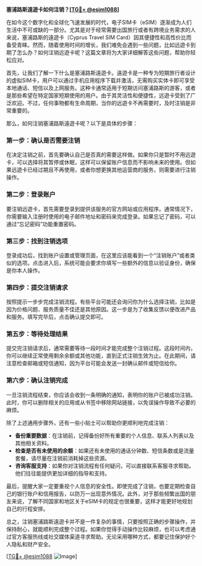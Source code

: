 **塞浦路斯遠遊卡如何注销？[[TG💪+ @esim1088](https://t.me/s/esim1088)]**

在如今这个数字化和全球化飞速发展的时代，电子SIM卡（eSIM）逐渐成为人们生活中不可或缺的一部分。尤其是对于经常需要出国旅行或者有跨境业务需求的人来说，塞浦路斯的遠遊卡（Cyprus Travel SIM Card）因其便捷性和高性价比而备受青睐。然而，随着使用时间的增长，我们难免会遇到一些问题，比如远遊卡到期了怎么办？如何注销远遊卡呢？这篇文章将为大家详细解答这些问题，帮助你轻松应对。

首先，让我们了解一下什么是塞浦路斯遠遊卡。遠遊卡是一种专为短期旅行者设计的虚拟SIM卡，用户可以通过手机应用程序下载并激活，无需购买实体卡即可享受本地通话、短信以及上网服务。这种卡通常适用于短期访问塞浦路斯的游客，或者是那些希望在特定国家短期使用的用户。由于其灵活性和便捷性，远遊卡受到了广泛欢迎。不过，任何事物都有生命周期，当你的远遊卡不再需要时，及时注销是非常重要的。

那么，如何注销塞浦路斯遠遊卡呢？以下是具体的步骤：

### **第一步：确认是否需要注销**
在决定注销之前，首先要确认自己是否真的需要这样做。如果你只是暂时不用远遊卡，可以选择将其暂停或休眠，这样可以保留账户信息而不影响未来的使用。但如果远遊卡已经过期且不再使用，或者你想更换其他运营商的服务，则需要进行注销操作。

### **第二步：登录账户**
要注销远遊卡，首先需要登录到提供该服务的官方网站或应用程序。通常情况下，你需要输入注册时使用的电子邮件地址和密码来完成登录。如果忘记了密码，可以通过“忘记密码”功能重置密码。

### **第三步：找到注销选项**
登录成功后，找到账户设置或管理页面，在这里应该能看到一个“注销账户”或者类似的选项。点击进入后，系统可能会要求你填写一些额外的信息以验证身份，确保是你本人操作。

### **第四步：提交注销请求**
按照提示一步步完成注销流程。有些平台可能还会询问你为什么选择注销，比如是因为价格问题、服务质量不佳还是其他原因。这一步是为了收集反馈以便改进产品和服务。填写完毕后，点击确认提交即可。

### **第五步：等待处理结果**
提交完注销请求后，通常需要等待一段时间才能完成整个注销过程。这段时间内，你可以继续正常使用剩余余额或其他功能，直到正式注销生效为止。在此期间，请注意检查邮箱或短信通知，因为平台可能会发送一封确认邮件或短信给你。

### **第六步：确认注销完成**
一旦注销流程结束，你应该会收到一条明确的通知，表明你的账户已被成功注销。此时，你可以删除相关的应用或从书签中移除网站链接，以免误操作导致不必要的麻烦。

除了上述通用步骤外，还有一些小贴士可以帮助你更顺利地完成注销：

- **备份重要数据**：在注销前，记得备份好所有重要的个人信息、联系人列表以及其他相关资料。
- **检查是否有未使用的余额**：如果还有未使用的通话分钟数、短信条数或是流量套餐，请尽量在注销前消耗掉这些资源。
- **咨询客服支持**：如果你对注销流程有任何疑问，可以直接联系客服寻求帮助。他们往往能提供更加详细的指导和支持。

最后，提醒大家一定要重视个人信息的安全性。即使完成了注销，也要定期检查自己的银行账户和信用报告，以防万一出现意外情况。此外，对于那些频繁出国的朋友来说，了解不同国家和地区关于eSIM卡的规定也很重要，这样才能更好地规划自己的行程安排。

总之，注销塞浦路斯遠遊卡并不是一件复杂的事情，只要按照正确的步骤操作，并保持耐心，就能顺利完成整个过程。如果你觉得手动操作比较麻烦，也可以考虑通过官方客服热线或社交媒体渠道寻求帮助。无论采用哪种方式，都要记住保护好个人隐私和财产安全。

[[TG💪+ @esim1088](https://t.me/s/esim1088) ![Image](https://i.postimg.cc/4NQfJmqS/Snipaste-2025-05-13-00-14-12.png)]